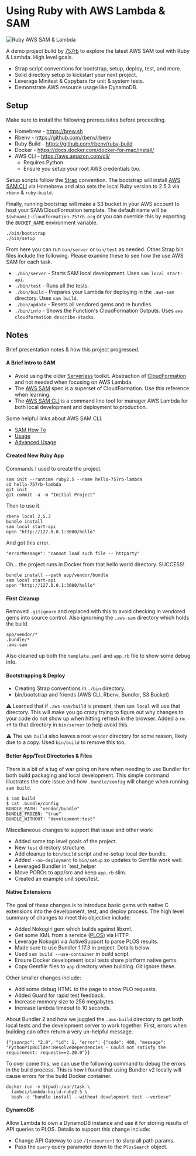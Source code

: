 
# Using Ruby with AWS Lambda & SAM

![Ruby AWS SAM & Lambda](https://user-images.githubusercontent.com/2381/51087409-f0ed8100-1720-11e9-87be-c493920bdca0.jpg)

A demo project build by [757rb](https://757rb.org) to explore the latest AWS SAM tool with Ruby & Lambda. High level goals.

* Strap script conventions for bootstrap, setup, deploy, test, and more.
* Solid directory setup to kickstart your next project.
* Leverage Minitest & Capybara for unit & system tests.
* Demonstrate AWS resource usage like DynamoDB.


## Setup

Make sure to install the following prerequisites before proceeding.

* Homebrew - https://brew.sh
* Rbenv - https://github.com/rbenv/rbenv
* Ruby Build - https://github.com/rbenv/ruby-build
* Docker - https://docs.docker.com/docker-for-mac/install/
* AWS CLI - https://aws.amazon.com/cli/
  - Requires Python
  - Ensure you setup your root AWS credentials too.

Setup scripts follow the [Strap](https://github.com/MikeMcQuaid/strap) convention. The bootstrap will install [AWS SAM CLI](https://aws.amazon.com/serverless/sam/) via Homebrew and also sets the local Ruby version to 2.5.3 via `rbenv` & `ruby-build`.

Finally, running bootstrap will make a S3 bucket in your AWS account to host your SAM/CloudFormation template. The default name will be `$(whoami)-cloudformation.757rb.org` or you can override this by exporting the `BUCKET_NAME` environment variable.

```shell
./bin/bootstrap
./bin/setup
```

From here you can run `bin/server` or `bin/test` as needed. Other Strap bin files include the following. Please examine these to see how the use AWS SAM for each task.

* `./bin/server` - Starts SAM local development. Uses `sam local start-api`.
* `./bin/test` - Runs all the tests.
* `./bin/build` - Prepares your Lambda for deploying in the `.aws-sam` directory. Uses `sam build`.
* `./bin/update` - Resets all vendored gems and re bundles.
* `./bin/info` - Shows the Function's CloudFormation Outputs. Uses `aws cloudformation describe-stacks`.


## Notes

Brief presentation notes & how this project progressed.

#### A Brief Intro to SAM

* Avoid using the older [Serverless](https://serverless.com) toolkit. Abstraction of [CloudFormation](https://aws.amazon.com/cloudformation/) and not needed when focusing on AWS Lambda.
* The [AWS SAM](https://github.com/awslabs/serverless-application-model/blob/master/versions/2016-10-31.md) spec is a superset of CloudFormation. Use this reference when learning.
* The [AWS SAM CLI](https://github.com/awslabs/aws-sam-cli) is a command line tool for manager AWS Lambda for both local development and deployment to production.

Some helpful links about AWS SAM CLI.

* [SAM How To](https://github.com/awslabs/serverless-application-model/blob/master/HOWTO.md)
* [Usage](https://github.com/awslabs/aws-sam-cli/blob/develop/docs/usage.md)
* [Advanced Usage](https://github.com/awslabs/aws-sam-cli/blob/develop/docs/advanced_usage.md)

#### Created New Ruby App

Commands I used to create the project.

```shell
sam init --runtime ruby2.5 --name hello-757rb-lambda
cd hello-757rb-lambda
git init
git commit -a -m "Initial Project"
```

Then to use it.

```shell
rbenv local 2.5.3
bundle install
sam local start-api
open "http://127.0.0.1:3000/hello"
```

And got this error.

```
"errorMessage": "cannot load such file -- httparty"
```

Oh... the project runs in Docker from that hello world directory. SUCCESS!

```shell
bundle install --path app/vendor/bundle
sam local start-api
open "http://127.0.0.1:3000/hello"
```

#### First Cleanup

Removed `.gitignore` and replaced with this to avoid checking in vendored gems into source control. Also ignorning the `.aws-sam` directory which holds the build.

```
app/vendor/*
.bundle/*
.aws-sam
```

Also cleaned up both the `template.yaml` and `app.rb` file to show some debug info.

#### Bootstrapping & Deploy

* Creating Strap conventions in `./bin` directory.
* bin/bootstrap and friends (AWS CLI, Rbenv, Bundler, S3 Bucket)

⚠️ Learned that if `.aws-sam/build` is present, then `sam local` will use that directory. This will make you go crazy trying to figure out why changes to your code do not show up when hitting refresh in the browser. Added a `rm -rf` to that directory in `bin/server` to help avoid this.

⚠️ The `sam build` also leaves a root `vendor` directory for some reason, likely due to a copy. Used `bin/build` to remove this too.

#### Better App/Test Directories & Files

There is a bit of a tug of war going on here when needing to use Bundler for both build packaging and local development. This simple command illustrates the core issue and how `.bundle/config` will change when running `sam build`.

```shell
$ sam build
$ cat .bundle/config
BUNDLE_PATH: "vendor/bundle"
BUNDLE_FROZEN: "true"
BUNDLE_WITHOUT: "development:test"
```

Miscellaneous changes to support that issue and other work:

* Added some top level goals of the project.
* New `test` directory structure.
* Add cleanup to `bin/build` script and re-setup local dev bundle.
* Added `--no-deployment` to `bin/setup` so updates to Gemfile work well.
* Leveraged Bundler in `test_helper
* Move POROs to app/src and keep `app.rb` slim.
* Created an example unit spec/test.

#### Native Extensions

The goal of these changes is to introduce basic gems with native C extensions into the development, test, and deploy process. The high level summary of changes to meet this objective include:

* Added Nokogiri gem which builds against libxml.
* Get some XML from a service ([PLOS](https://www.plos.org)) via HTTP.
* Leverage Nokogiri via ActiveSupport to parse PLOS results.
* Made sure to use Bundler 1.17.3 in project. Details below.
* Used `sam build --use-container` in build script.
* Ensure Docker development local tests share platform native gems.
* Copy Gemfile files to `app` directory when building. Git ignore these.

Other smaller changes include:

* Add some debug HTML to the page to show PLO requests.
* Added Guard for rapid test feedback.
* Increase memory size to 256 megabytes.
* Increase lambda timeout to 10 seconds.

About Bundler 2 and how we juggled the `.aws-build` directory to get both local tests and the development server to work together. First, errors when building can often return a very un-helpful message.

```
{"jsonrpc": "2.0", "id": 1, "error": {"code": 400, "message": "PythonPipBuilder:ResolveDependencies - Could not satisfy the requirement: requests==2.20.0"}}
```

To over come this, we can use the following command to debug the errors in the build process. This is how I found that using Bundler v2 locally will cause errors for the build Docker container.

```shell
docker run -v $(pwd):/var/task \
  lambci/lambda:build-ruby2.5 \
  bash -c "bundle install --without development test --verbose"
```

#### DynamoDB

Allow Lambda to own a DynamoDB instance and use it for storing results of API queries to PLOS. Details to support this change include:

* Change API Gateway to use `/{resource+}` to slurp all path params.
* Pass the `query` query parameter down to the `PlosSearch` object.

